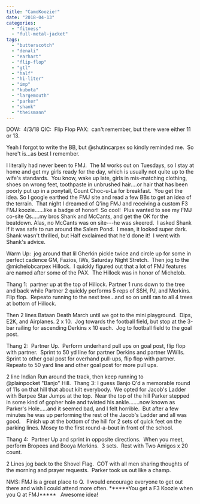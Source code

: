 ```yaml
---
title: "CamoKoozie!"
date: "2018-04-13"
categories: 
  - "fitness"
  - "full-metal-jacket"
tags: 
  - "butterscotch"
  - "denali"
  - "earhart"
  - "flip-flop"
  - "gtl"
  - "half"
  - "hi-liter"
  - "imp"
  - "kubota"
  - "largemouth"
  - "parker"
  - "shank"
  - "theismann"
---
```


DOW:  4/3/18 QIC:  Flip Flop PAX:  can't remember, but there were either 11 or 13.

Yeah I forgot to write the BB, but @shutincarpex so kindly reminded me.  So here't is...as best I remember.

I literally had never been to FMJ.  The M works out on Tuesdays, so I stay at home and get my girls ready for the day, which is usually not quite up to the wife's standards.  You know, wake up late, girls in mis-matching clothing, shoes on wrong feet, toothpaste in unbrushed hair....or hair that has been poorly put up in a ponytail, Count Choc-u-La for breakfast.  You get the idea. So I google earthed the FMJ site and read a few BBs to get an idea of the terrain.  That night I dreamed of Q'ing FMJ and receiving a custom F3 FMJ koozie......like a badge of honor!  So cool!  Plus wanted to see my FMJ co-site Qs.....my bros Shank and McCants, and get the OK for the beatdown. Alas, no McCants was on site---he was skeered.  I asked Shank if it was safe to run around the Salem Pond.  I mean, it looked super dark.  Shank wasn't thrilled, but Half exclaimed that he'd done it!  I went with Shank's advice.

Warm Up:  jog around that lil Gherkin pickle twice and circle up for some in perfect cadence GM, Fazios, IWs, Saturday Night Stretch.  Then jog to the @michelobcarpex Hillock.  I quickly figured out that a lot of FMJ features are named after some of the PAX.  The Hillock was in honor of Michelob.

Thang 1:  partner up at the top of Hillock. Partner 1 runs down to the tree and back while Partner 2 quickly performs 5 reps of SSH, PJ, and Merkins.  Flip flop.  Repeato running to the next tree...and so on until ran to all 4 trees at bottom of Hillock.

Then 2 lines Bataan Death March until we got to the mini playground.  Dips, E2K, and Airplanes. 2 x 10.  Jog towards the football field, but stop at the 3-bar railing for ascending Derkins x 10 each.  Jog to football field to the goal post.

Thang 2:  Partner Up.  Perform underhand pull ups on goal post, flip flop with partner.  Sprint to 50 yd line for partner Derkins and partner WWIIs.  Sprint to other goal post for overhand pull-ups, flip flop with partner.  Repeato to 50 yard line and other goal post for more pull ups.

2 line Indian Run around the track, then keep running to @plainpocket "Banjo" Hill.  Thang 3: I guess Banjo Q'd a memorable round of 11s on that hill that about kilt everybody.  We opted for Jacob's Ladder with Burpee Star Jumps at the top.  Near the top of the hill Parker stepped in some kind of gopher hole and twisted his ankle.......now known as Parker's Hole.....and it seemed bad, and I felt horrible.  But after a few minutes he was up performing the rest of the Jacob's Ladder and all was good.    Finish up at the bottom of the hill for 2 sets of quick feet on the parking lines. Mosey to the first round-a-bout in front of the school.

Thang 4:  Partner Up and sprint in opposite directions.  When you meet, perform Bropees and Booya Merkins.  3 sets.  Rest with Two Amigos x 20 count.

2 Lines jog back to the Shovel Flag.  COT with all men sharing thoughts of the morning and prayer requests.  Parker took us out like a champ.

NMS: FMJ is a great place to Q.  I would encourage everyone to get out there and wish I could attend more often. \*\*\*\*\*\*You get a F3 Koozie when you Q at FMJ\*\*\*\*\*   Awesome idea!
